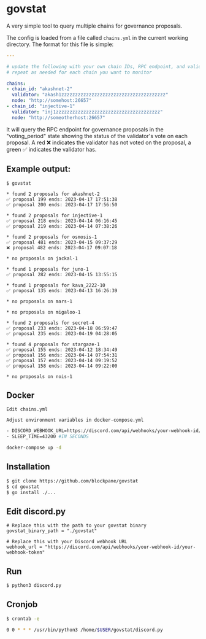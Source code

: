 # govstat

A very simple tool to query multiple chains for governance proposals.

The config is loaded from a file called `chains.yml` in the current working directory.
The format for this file is simple:

```yaml
---

# update the following with your own chain IDs, RPC endpoint, and validator addresses
# repeat as needed for each chain you want to monitor

chains:
- chain_id: "akashnet-2"
  validator: "akash1zzzzzzzzzzzzzzzzzzzzzzzzzzzzzzzzzzzzzz"
  node: "http://somehost:26657"
- chain_id: "injective-1"
  validator: "inj1zzzzzzzzzzzzzzzzzzzzzzzzzzzzzzzzzzzzzz"
  node: "http://someotherhost:26657"
```

It will query the RPC endpoint for governance proposals in the "voting_period" state showing
the status of the validator's vote on each proposal.
A red ❌ indicates the validator has not voted on the proposal, a green ✅ indicates the validator has.

## Example output:

```text
$ govstat

* found 2 proposals for akashnet-2
✅ proposal 199 ends: 2023-04-17 17:51:38
✅ proposal 200 ends: 2023-04-17 17:56:50

* found 2 proposals for injective-1
✅ proposal 218 ends: 2023-04-14 06:16:45
✅ proposal 219 ends: 2023-04-14 07:38:26

* found 2 proposals for osmosis-1
✅ proposal 481 ends: 2023-04-15 09:37:29
❌ proposal 482 ends: 2023-04-17 09:07:18

* no proposals on jackal-1

* found 1 proposals for juno-1
✅ proposal 282 ends: 2023-04-15 13:55:15

* found 1 proposals for kava_2222-10
✅ proposal 135 ends: 2023-04-13 16:26:39

* no proposals on mars-1

* no proposals on migaloo-1

* found 2 proposals for secret-4
✅ proposal 233 ends: 2023-04-18 06:59:47
✅ proposal 235 ends: 2023-04-19 04:28:05

* found 4 proposals for stargaze-1
✅ proposal 155 ends: 2023-04-12 18:34:49
✅ proposal 156 ends: 2023-04-14 07:54:31
✅ proposal 157 ends: 2023-04-14 09:19:52
✅ proposal 158 ends: 2023-04-14 09:22:00

* no proposals on nois-1

```

## Docker
`Edit chains.yml`

`Adjust environment variables in docker-compose.yml`
```bash
- DISCORD_WEBHOOK_URL=https://discord.com/api/webhooks/your-webhook-id/your-webhook-token
- SLEEP_TIME=43200 #IN SECONDS
```

```bash
docker-compose up -d
```


## Installation

```bash
$ git clone https://github.com/blockpane/govstat
$ cd govstat
$ go install ./...
```


## Edit discord.py

```
# Replace this with the path to your govstat binary
govstat_binary_path = "./govstat"

# Replace this with your Discord webhook URL
webhook_url = "https://discord.com/api/webhooks/your-webhook-id/your-webhook-token"
```
## Run
```bash
$ python3 discord.py
```

## Cronjob

```bash
$ crontab -e
```

```bash
0 0 * * * /usr/bin/python3 /home/$USER/govstat/discord.py
```
